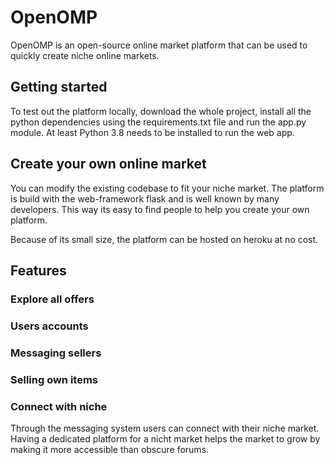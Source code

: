 # OpenOMP
OpenOMP is an open-source online market platform that can be used to quickly create niche online markets.

## Getting started
To test out the platform locally, download the whole project, install all the python dependencies using the requirements.txt file and run the app.py module. At least Python 3.8 needs to be installed to run the web app.

## Create your own online market
You can modify the existing codebase to fit your niche market. The platform is build with the web-framework flask and is well known by many developers. This way its easy to find people to help you create your own platform.

Because of its small size, the platform can be hosted on heroku at no cost.

## Features
### Explore all offers


### Users accounts


### Messaging sellers


### Selling own items


### Connect with niche
Through the messaging system users can connect with their niche market. Having a dedicated platform for a nicht market helps the market to grow by making it more accessible than obscure forums.